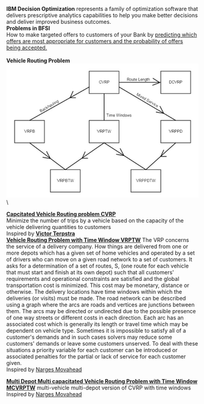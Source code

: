 **IBM Decision Optimization** represents a family of optimization software that delivers prescriptive analytics capabilities to help you make better decisions and deliver improved business outcomes.\
**Problems in BFSI**\
How to make targeted offers to customers of your Bank by [predicting which offers are most appropriate for customers and the probability of offers being accepted.](https://github.com/mayashenoi/DO/blob/main/How%20to%20make%20targeted%20offers%20to%20customers.ipynb)
\
\
**Vehicle Routing Problem**\
![VRP versions](https://github.com/mayashenoi/DO/blob/main/Map_of_vrp_subproblems.jpg) \

[**Capcitated Vehicle Routing problem CVRP**](https://github.com/mayashenoi/DO/blob/main/cvrp-cplex(2).ipynb)\
Minimize the number of trips by a vehicle based on the capacity of the vehicle delivering quantities to customers
\
Inspired by [**Victor Terpstra**](https://github.ibm.com/vterpstra) 
\
[**Vehicle Routing Problem with Time Window VRPTW**](https://github.com/mayashenoi/DO/blob/main/vrptw.ipynb)
The VRP concerns the service of a delivery company. How things are delivered from one or more depots which has a given set of home vehicles and operated by a set of drivers who can move on a given road network to a set of customers. It asks for a determination of a set of routes, S, (one route for each vehicle that must start and finish at its own depot) such that all customers' requirements and operational constraints are satisfied and the global transportation cost is minimized. This cost may be monetary, distance or otherwise. The delivery locations have time windows within which the deliveries (or visits) must be made.
The road network can be described using a graph where the arcs are roads and vertices are junctions between them. The arcs may be directed or undirected due to the possible presence of one way streets or different costs in each direction. Each arc has an associated cost which is generally its length or travel time which may be dependent on vehicle type.
Sometimes it is impossible to satisfy all of a customer's demands and in such cases solvers may reduce some customers' demands or leave some customers unserved. To deal with these situations a priority variable for each customer can be introduced or associated penalties for the partial or lack of service for each customer given.\
Inspired by [Narges Movahead](https://github.com/NM001007/CPLEX_VRPTW)

[**Multi Depot Multi capacitated Vehicle Routing Problem with Time Window MCVRPTW**](https://github.com/mayashenoi/DO/blob/main/mdcvrptw.ipynb)
multi-vehicle multi-depot version of CVRP with time windows\
Inspired by [Narges Movahead](https://github.com/NM001007/CPLEX_MVRPTW)
